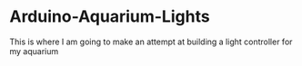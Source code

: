 Arduino-Aquarium-Lights
=======================
This is where I am going to make an attempt at building a light controller for my aquarium

